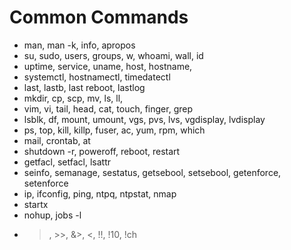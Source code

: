 # Common Commands

- man, man -k, info, apropos
- su, sudo, users, groups, w, whoami, wall, id
- uptime, service, uname, host, hostname, 
- systemctl, hostnamectl, timedatectl
- last, lastb, last reboot, lastlog
- mkdir, cp, scp, mv, ls, ll,
- vim, vi, tail, head, cat, touch, finger, grep
- lsblk, df, mount, umount, vgs, pvs, lvs, vgdisplay, lvdisplay
- ps, top, kill, killp, fuser, ac, yum, rpm, which
- mail, crontab, at
- shutdown -r, poweroff, reboot, restart
- getfacl, setfacl, lsattr
- seinfo, semanage, sestatus, getsebool, setsebool, getenforce, setenforce
- ip, ifconfig, ping, ntpq, ntpstat, nmap
- startx
- nohup, jobs -l
- >, >>, &>, <, !!, !10, !ch

